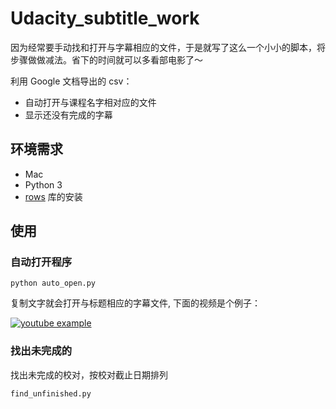 # Udacity_subtitle_work

因为经常要手动找和打开与字幕相应的文件，于是就写了这么一个小小的脚本，将步骤做做减法。省下的时间就可以多看部电影了～

利用 Google 文档导出的 csv：
- 自动打开与课程名字相对应的文件
- 显示还没有完成的字幕

## 环境需求
- Mac
- Python 3
- [rows](https://github.com/turicas/rows) 库的安装

## 使用

### 自动打开程序
```
python auto_open.py
```
复制文字就会打开与标题相应的字幕文件, 下面的视频是个例子：

[![youtube example](https://i.ytimg.com/vi/sU2HHUAgZGA/2.jpg?time=1497189926980)](https://www.youtube.com/watch?v=sU2HHUAgZGA)

### 找出未完成的
找出未完成的校对，按校对截止日期排列
```
find_unfinished.py
```
